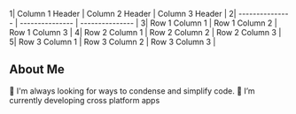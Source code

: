 1| Column 1 Header | Column 2 Header | Column 3 Header |
2| --------------- | --------------- | --------------- |
3| Row 1 Column 1 | Row 1 Column 2 | Row 1 Column 3 |
4| Row 2 Column 1 | Row 2 Column 2 | Row 2 Column 3 |
5| Row 3 Column 1 | Row 3 Column 2 | Row 3 Column 3 |
  
About Me
---
👀 I'm always looking for ways to condense and simplify code.
🌱 I’m currently developing cross platform apps

<!---
hao441/hao441 is a ✨ special ✨ repository because its `README.md` (this file) appears on your GitHub profile.
You can click the Preview link to take a look at your changes.
--->
